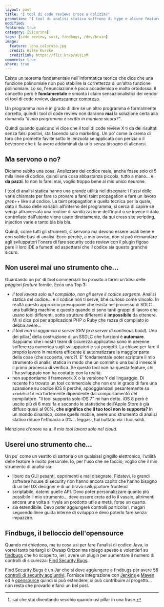 ```yaml
---
layout: post
title: "I tool di code review: croce o delizia?"
promotion: "I tool di analisi statica soffrono di hype e alcune feature mal progettate. Vediamo quali."
modified: 
featured: true
category: [Sicurina]
tags: [code review, sast, findbugs, /dev/brain]
image:
  feature: lana_colorata.jpg
  credit: Hilke Kurzke
  creditlink: https://flic.kr/p/aUjLoM
comments: true
share: true
---
```


Esiste un teorema fondamentale nell'informatica teorica che dice che una
funzione polinomiale non può stabilire la correttezza di un'altra funzione
polinomiale. Lo so, l'enunciazione è poco accademica e molto ortodossa, il
concetto però è **fondamentale** e smonta i claim sensazionalistici dei vendor
di tool di code review, [dawnscanner
compreso](https://rubygems.org/gems/dawnscanner).

Un programma non è in grado di dire se un altro programma è formalmente
corretto, quindi i tool di code review non daranno **mai** la soluzione certa
alla domanda _"il mio programma è scritto in maniera sicura?"_.

Quindi quando qualcuno vi dice che il tool di code review X ti da dei risultati
senza falsi positivi, sta facendo solo marketing. Un po' come la crema di toro
che promette faville sotto le lenzuola se applicata con perizia o il beverone
che ti fa avere addominali da urlo senza bisogno di allenarsi.

## Ma servono o no?

Diciamo subito una cosa. Analizzare del codice reale, anche fosse solo di 5
mila linee di codice, quindi una cosa abbastanza piccola, tutto a mano... è
**da pazzi**. Io non lo farei mai, voglio troppo bene al mio unico neurone.

I tool di analisi statica hanno una grande utilità nel disegnare i flussi delle
varie chiamate per fare (o provare a fare) taint propagation e fare un lavoro
_grep++_ like sul codice. La taint propagation è quella tecnica per la quale,
dato il flusso delle variabili all'interno del programma, si cerca di capire se
venga attraversata una routine di sanitizzazione dell'input o se invece il dato
controllato dall'utente viene usato direttamente, da qui cross site scripting,
injection varie e tanto bla bla bla.

Quindi, come tutti gli strumenti, sì servono ma devono essere usati bene e con
solide basi di analisi. Ecco perché, a mio avviso, non si può demandare agli
sviluppatori l'onere di fare security code review con il plugin figoso pere il
loro IDE a fumetti ed aspettarsi che il codice sia questo granché sicuro.

## Non userei mai uno strumento che...

Guardando un po' di tool commerciali ho provato a farmi un'idea delle _peggiori
feature_ fornite. Ecco una Top 3:

* _il tool lavora solo sul compilato, non gli serve il codice sorgente._
  Analisi statica del codice... e il codice non ti serve, bhé curioso come
  vincolo. In realtà questo approccio presuppone che esista nel processo di SDLC
  una building machine e questo quando ci sono tanti gruppi di lavoro che usano
  tool differenti, sotto strutture differenti è **impossibile** da ottenere. Mi
  si dica poi per applicazioni PHP o Ruby che razza di compilato io debba
  avere...
* _il tool non si aggancia a server SVN (o a server di continous build)._ Uno
  dei pillar[^1] della costruzione di un SSDLC che funzioni è **automare**.
  Sappiamo che i nostri team di sicurezza applicativa sono in perenne sofferenza
  numerica sugli sviluppatori e sui progetti. La chiave per fare il proprio
  lavoro in maniera efficente è automatizzare la maggior parte della cose (che
  scoperta, vero?). E' fondamentale poter scriptare il mio strumento di analisi
  statica in modo che un commit o una build inneschi il primo processo di
  verifica. Se questo tool non ha questa feature, chi l'ha sviluppato non ha
  contatto con la realtà.
* non supportiamo il framework X o la versione Y del linguaggio. Di recente ho
  trovato un tool commerciale che non era in grado di fare una scansione su
  codice iOS 8 perché, appoggiandosi pesantemente su ```xcodebuild``` era
  fortemente dipendente dal comportamento del compilatore. "Il tool supporta solo
  iOS 7" mi han detto. iOS 8 però è uscito più di 6 mesi fa e secondo le
  statistiche dell'Apple Store è già diffuso quasi al 90%, **che significa che il
  tuo tool non lo supporta?** In un mondo dinamico, come quello mobile, avere uno
  strumento di analisi statico riduce l'efficacia a 0%... leggasi, hai buttato
  via i tuoi soldi.

Menzione d'onore va a: _il mio tool lavora solo nel cloud._

## Userei uno strumento che...

Un po' come un vestito di sartoria o un qualsiasi gingillo elettronico,
l'utilità delle feature è molto personale. Io, per l'uso che ne faccio, voglio
che il mio strumento di analisi sia:

* libero da GUI pesanti, opprimenti e mal disegnate. Fidatevi, le grandi
  software house di security non hanno ancora capito che hanno bisogno di un bel
  UX designer e di un bravo sviluppatore frontend
* scriptabile, datemi quelle API. Devo poter personalizzare quanto più
  possibile il mio strumento... deve essere creta ed io il vasaio, altrimenti
  ancora una volta si rivela un prodotto utile a metà, forse un quarto.
* sia estendibile. Devo poter aggiungere controlli particolari, magari seguendo
  linee guida interne di sviluppo e devo poterlo fare senza impazzire.

## Findbugs, il belloccio dell'opensource

Quando mi chiedono, ma tu cosa usi per fare l'analisi di codice Java, io vorrei
tanto parlargli di Owasp Orizon ma ripiego spesso e volentieri su
[findbugs](http://findbugs.sourceforge.net) che ho scoperto, ieri, avere un
plugin per aumentare il numero di controlli di sicurezza: [Find Security
Bugs](http://h3xstream.github.io/find-sec-bugs/).

[Find Security Bugs](http://h3xstream.github.io/find-sec-bugs/) è un Jar che si
deve aggiungere a findbugs per avere [56 controlli di security
aggiuntivi](http://h3xstream.github.io/find-sec-bugs/bugs.htm). Fornisce
integrazione con
[Jenkins](https://github.com/h3xstream/find-sec-bugs/wiki/Jenkins-integration)
e [Maven](https://github.com/h3xstream/find-sec-bugs/wiki/Maven-configuration)
ed è [opensource](https://github.com/h3xstream/find-sec-bugs) quindi si può
estendere, si può contribuire al progetto... non resta che provarlo e farci un
bel post.

[^1]: sai che stai diventando vecchio quando usi pillar in una frase.
